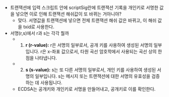 * 트랜잭션에 입력 스크립트 안에 scriptSig란에 트랜잭션 기록을 개인키로 서명한  값을 넣으면 이로 인해 트랜잭션 해쉬값이 또 바뀌는 거아니야?
	* 맞다. 서명값을 트랜잭션에 넣으면 전체 트랜잭션 해쉬 값은 바뀌고, 이 해쉬 값을 txid로 사용한다.
* 서명(r,s)에서 r과 s는 각각 뭘까
	* 1. **r (r-value):** r은 서명의 일부로서, 공개 키를 사용하여 생성된 서명의 일부입니다. r은 x-좌표 값으로서, 타원 곡선 암호학에서 사용되는 곡선 상의 한 점을 나타냅니다.
	* 2. **s (s-value):** s는 또 다른 서명의 일부로서, 개인 키를 사용하여 생성된 서명의 일부입니다. s는 메시지 또는 트랜잭션에 대한 서명의 유효성을 검증하는 데 사용됩니다.
	* ECDSA는  공개키와 개인키로 서명을 만들어내고, 공개키로 이를 확인한다.